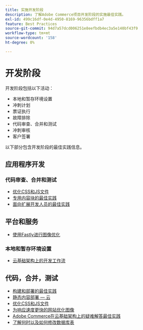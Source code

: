 ```yaml
---
title: 实施开发阶段
description: 了解Adobe Commerce项目开发阶段的实施最佳实践。
exl-id: 499c16df-0e4d-4950-8169-96356bdff1a7
feature: Best Practices
source-git-commit: 94d7a57dcd006251e8eefbdb4ec3a5e140bf43f9
workflow-type: tm+mt
source-wordcount: '158'
ht-degree: 0%

---
```


# 开发阶段

开发阶段包括以下活动：

- 本地和暂存环境设置
- 冲刺计划
- 票证执行
- 故障排除
- 代码审查、合并和测试
- 冲刺审核
- 客户签署

以下部分包含开发阶段的最佳实践信息。

## 应用程序开发

### 代码审查、合并和测试

<!--Assets not yet integrated
- Guidelines and standards
  - [Development best practices](https://wiki.corp.adobe.com/x/nT4ykw)
  - [Code Review](https://wiki.corp.adobe.com/x/qT4ykw)
  - [Debugging Magento 2](https://wiki.corp.adobe.com/x/nz4ykw) (wiki)
-->
- [优化CSS和JS文件](optimize-css-js-files.md)
- [专用内容块的最佳实践](private-content-block-configuration.md)
- [面向扩展开发人员的最佳实践](https://developer.adobe.com/commerce/php/best-practices/)

<!--Assets not yet integrated

  - [Best practices for theme development](https://wiki.corp.adobe.com/pages/viewpage.action?spaceKey=MAGPS&title=Best+Practices+for+Theme+Development)
  - [Module basis](https://wiki.corp.adobe.com/x/kz4ykw) (wiki) — Develop custom modules
  - [Exception Handling](https://wiki.corp.adobe.com/x/nz4ykw)
  - [Custom code copyrights](https://wiki.corp.adobe.com/x/lj4ykw)
- Source control and package management - wiki articles
  - [Code management - Git vs. Composer](https://wiki.corp.adobe.com/x/pz4ykw)
  - [Git branching strategy](https://wiki.corp.adobe.com/display/MAGPS/Git+Branching+Strategy)
  - [Composer development](https://wiki.corp.adobe.com/x/mD4ykw)
  - [Composer patching](https://wiki.corp.adobe.com/x/mj4ykw)
  - [Composer project structure](https://wiki.corp.adobe.com/x/mT4ykw)
  - [Composer tips and tricks](https://wiki.corp.adobe.com/x/lz4ykw)
-->

## 平台和服务

- [使用Fastly进行图像优化](image-optimization.md)

### 本地和暂存环境设置

- [云基础架构上的开发工作流](https://experienceleague.adobe.com/docs/commerce-cloud-service/user-guide/architecture/pro-develop-deploy-workflow.html)

## 代码，合并，测试

- [构建和部署的最佳实践](https://experienceleague.adobe.com/docs/commerce-cloud-service/user-guide/develop/deploy/best-practices.html)
- [静态内容部署 — 云](static-content-deployment.md)
- [优化CSS和JS文件](optimize-css-js-files.md)
- [为响应速度更快的网站优化图像](image-optimization.md)
- [Adobe Commerce在云基础架构上的疑难解答最佳实践](troubleshooting.md)
- [了解何时以及如何修改数据库表](modifying-core-and-third-party-tables.md)

